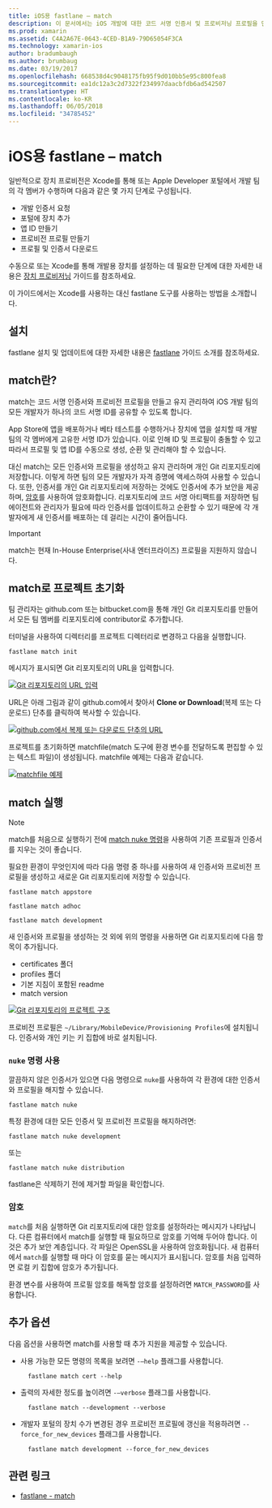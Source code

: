 ```yaml
---
title: iOS용 fastlane – match
description: 이 문서에서는 iOS 개발에 대한 코드 서명 인증서 및 프로비저닝 프로필을 만들고 유지 관리하는 데 사용되는 fastlane의 일치 명령을 설명합니다.
ms.prod: xamarin
ms.assetid: C4A2A67E-0643-4CED-B1A9-79D65054F3CA
ms.technology: xamarin-ios
author: bradumbaugh
ms.author: brumbaug
ms.date: 03/19/2017
ms.openlocfilehash: 668538d4c9048175fb95f9d010bb5e95c800fea8
ms.sourcegitcommit: ea1dc12a3c2d7322f234997daacbfdb6ad542507
ms.translationtype: HT
ms.contentlocale: ko-KR
ms.lasthandoff: 06/05/2018
ms.locfileid: "34785452"
---
```

# <a name="fastlane-for-ios---match"></a>iOS용 fastlane – match

일반적으로 장치 프로비전은 Xcode를 통해 또는 Apple Developer 포털에서 개발 팀의 각 멤버가 수행하며 다음과 같은 몇 가지 단계로 구성됩니다.

- 개발 인증서 요청
- 포털에 장치 추가
- 앱 ID 만들기
- 프로비전 프로필 만들기
- 프로필 및 인증서 다운로드

수동으로 또는 Xcode를 통해 개발용 장치를 설정하는 데 필요한 단계에 대한 자세한 내용은 [장치 프로비저닝](~/ios/get-started/installation/device-provisioning/index.md) 가이드를 참조하세요.

이 가이드에서는 Xcode를 사용하는 대신 fastlane 도구를 사용하는 방법을 소개합니다.

## <a name="installation"></a>설치

fastlane 설치 및 업데이트에 대한 자세한 내용은 [fastlane](~/ios/deploy-test/provisioning/fastlane/index.md#Installation) 가이드 소개를 참조하세요.

<a name="whatismatch" />

## <a name="what-is-match"></a>match란?

match는 코드 서명 인증서와 프로비전 프로필을 만들고 유지 관리하여 iOS 개발 팀의 모든 개발자가 하나의 코드 서명 ID를 공유할 수 있도록 합니다.

App Store에 앱을 배포하거나 베타 테스트를 수행하거나 장치에 앱을 설치할 때 개발 팀의 각 멤버에게 고유한 서명 ID가 있습니다. 이로 인해 ID 및 프로필이 충돌할 수 있고 따라서 프로필 및 앱 ID를 수동으로 생성, 순환 및 관리해야 할 수 있습니다.

대신 match는 모든 인증서와 프로필을 생성하고 유지 관리하며 개인 Git 리포지토리에 저장합니다. 이렇게 하면 팀의 모든 개발자가 자격 증명에 액세스하여 사용할 수 있습니다. 또한, 인증서를 개인 Git 리포지토리에 저장하는 것에도 인증서에 추가 보안을 제공하며, [암호](#passphrase)를 사용하여 암호화합니다. 리포지토리에 코드 서명 아티팩트를 저장하면 팀 에이전트와 관리자가 필요에 따라 인증서를 업데이트하고 순환할 수 있기 때문에 각 개발자에게 새 인증서를 배포하는 데 걸리는 시간이 줄어듭니다.

> [!IMPORTANT]
> match는 현재 In-House Enterprise(사내 엔터프라이즈) 프로필을 지원하지 않습니다.

<a name="initializing" />

## <a name="initializing-your-project-with-match"></a>match로 프로젝트 초기화

팀 관리자는 github.com 또는 bitbucket.com을 통해 개인 Git 리포지토리를 만들어서 모든 팀 멤버를 리포지토리에 contributor로 추가합니다.

터미널을 사용하여 디렉터리를 프로젝트 디렉터리로 변경하고 다음을 실행합니다.

    fastlane match init

메시지가 표시되면 Git 리포지토리의 URL을 입력합니다.

 [![](match-images/fastlane-image7.png "Git 리포지토리의 URL 입력")](match-images/fastlane-image7.png#lightbox)

URL은 아래 그림과 같이 github.com에서 찾아서 **Clone or Download**(복제 또는 다운로드) 단추를 클릭하여 복사할 수 있습니다.

[![](match-images/fastlane-image6.png "github.com에서 복제 또는 다운로드 단추의 URL")](match-images/fastlane-image6.png#lightbox)

프로젝트를 초기화하면 matchfile(match 도구에 환경 변수를 전달하도록 편집할 수 있는 텍스트 파일)이 생성됩니다. matchfile 예제는 다음과 같습니다.

[![](match-images/fastlane-image8.png "matchfile 예제")](match-images/fastlane-image8.png#lightbox)

<a name="running" />

## <a name="running-match"></a>match 실행

> [!NOTE]
> match를 처음으로 실행하기 전에 [match nuke 명령](#using)을 사용하여 기존 프로필과 인증서를 지우는 것이 좋습니다.

필요한 환경이 무엇인지에 따라 다음 명령 중 하나를 사용하여 새 인증서와 프로비전 프로필을 생성하고 새로운 Git 리포지토리에 저장할 수 있습니다.

    fastlane match appstore

    fastlane match adhoc

    fastlane match development

새 인증서와 프로필을 생성하는 것 외에 위의 명령을 사용하면 Git 리포지토리에 다음 항목이 추가됩니다.

- certificates 폴더
- profiles 폴더
- 기본 지침이 포함된 readme
- match version

[![](match-images/fastlane-image9.png "Git 리포지토리의 프로젝트 구조")](match-images/fastlane-image9.png#lightbox)

프로비전 프로필은 `~/Library/MobileDevice/Provisioning Profiles`에 설치됩니다. 인증서와 개인 키는 키 집합에 바로 설치됩니다.

<a name="using" />

### <a name="using-the-nuke-command"></a>`nuke` 명령 사용

깔끔하지 않은 인증서가 있으면 다음 명령으로 `nuke`를 사용하여 각 환경에 대한 인증서와 프로필을 해지할 수 있습니다.

    fastlane match nuke

특정 환경에 대한 모든 인증서 및 프로비전 프로필을 해지하려면:

    fastlane match nuke development

 또는

    fastlane match nuke distribution

fastlane은 삭제하기 전에 제거할 파일을 확인합니다.

<a name="passphrase" />

### <a name="passphrase"></a>암호

`match`를 처음 실행하면 Git 리포지토리에 대한 암호를 설정하라는 메시지가 나타납니다. 다른 컴퓨터에서 match를 실행할 때 필요하므로 암호를 기억해 두어야 합니다. 이것은 추가 보안 계층입니다. 각 파일은 OpenSSL을 사용하여 암호화됩니다. 새 컴퓨터에서 `match`를 실행할 때 마다 이 암호를 묻는 메시지가 표시됩니다. 암호를 처음 입력하면 로컬 키 집합에 암호가 추가됩니다.

환경 변수를 사용하여 프로필 암호를 해독할 암호를 설정하려면 `MATCH_PASSWORD`를 사용합니다.

<a name="options" />

## <a name="additional-options"></a>추가 옵션

다음 옵션을 사용하면 match를 사용할 때 추가 지원을 제공할 수 있습니다.

- 사용 가능한 모든 명령의 목록을 보려면 `-–help` 플래그를 사용합니다.

        fastlane match cert --help

- 출력의 자세한 정도를 높이려면 `-–verbose` 플래그를 사용합니다.

        fastlane match --development --verbose

- 개발자 포털의 장치 수가 변경된 경우 프로비전 프로필에 갱신을 적용하려면 `--force_for_new_devices` 플래그를 사용합니다.

        fastlane match development --force_for_new_devices

## <a name="related-links"></a>관련 링크

- [fastlane - match](https://github.com/fastlane/fastlane/blob/master/match/README.md)
